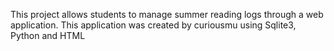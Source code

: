 This project allows students to manage summer reading logs through a web application. This application was created by curiousmu using Sqlite3, Python and HTML